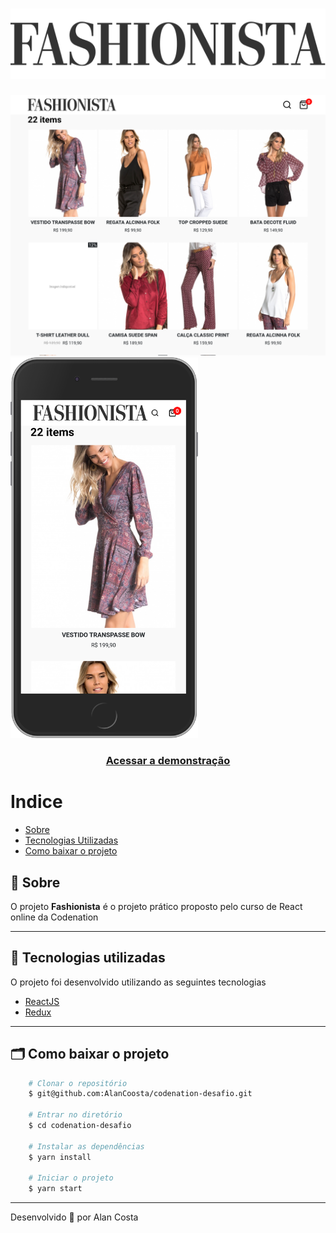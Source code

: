 <h1 align="center">
    <img src="src/assets/logo.svg">
</h1>

<img src="src/assets/home.png">
<img width="300" src="src/assets/home-mobile.png">

<h3 align="center">
    <a href="https://alancoosta-desafio-final.netlify.app/">Acessar a demonstração</a>
<h3 >

# Indice

- [Sobre](#-sobre)
- [Tecnologias Utilizadas](#-tecnologias-utilizadas)
- [Como baixar o projeto](#-como-baixar-o-projeto)

## 🔖 Sobre

O projeto **Fashionista** é o projeto prático proposto pelo curso de React online da Codenation

---

## 🚀 Tecnologias utilizadas

O projeto foi desenvolvido utilizando as seguintes tecnologias

- [ReactJS](https://reactjs.org)
- [Redux](https://redux.js.org/)

---

## 🗂 Como baixar o projeto

```bash
    # Clonar o repositório
    $ git@github.com:AlanCoosta/codenation-desafio.git

    # Entrar no diretório
    $ cd codenation-desafio

    # Instalar as dependências
    $ yarn install

    # Iniciar o projeto
    $ yarn start
```

---

Desenvolvido 💜 por Alan Costa
